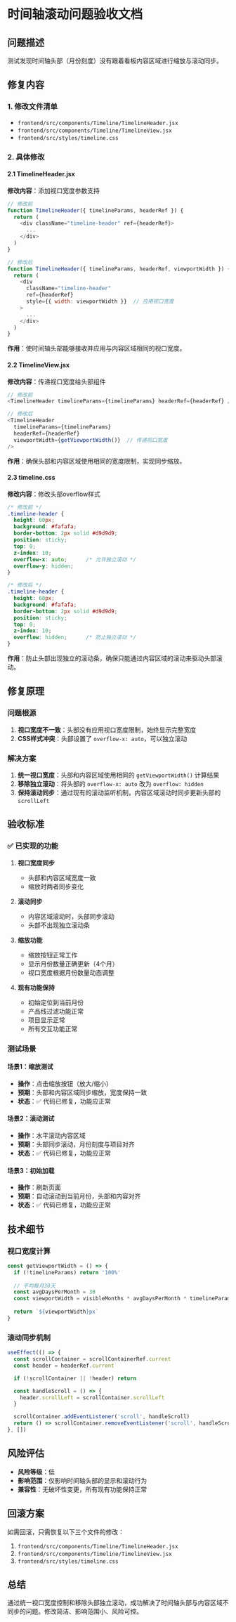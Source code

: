 # 时间轴滚动问题验收文档

## 问题描述
测试发现时间轴头部（月份刻度）没有跟着看板内容区域进行缩放与滚动同步。

## 修复内容

### 1. 修改文件清单
- `frontend/src/components/Timeline/TimelineHeader.jsx`
- `frontend/src/components/Timeline/TimelineView.jsx`
- `frontend/src/styles/timeline.css`

### 2. 具体修改

#### 2.1 TimelineHeader.jsx
**修改内容**：添加视口宽度参数支持

```javascript
// 修改前
function TimelineHeader({ timelineParams, headerRef }) {
  return (
    <div className="timeline-header" ref={headerRef}>
      ...
    </div>
  )
}

// 修改后
function TimelineHeader({ timelineParams, headerRef, viewportWidth }) {
  return (
    <div 
      className="timeline-header" 
      ref={headerRef}
      style={{ width: viewportWidth }}  // 应用视口宽度
    >
      ...
    </div>
  )
}
```

**作用**：使时间轴头部能够接收并应用与内容区域相同的视口宽度。

#### 2.2 TimelineView.jsx
**修改内容**：传递视口宽度给头部组件

```javascript
// 修改前
<TimelineHeader timelineParams={timelineParams} headerRef={headerRef} />

// 修改后
<TimelineHeader 
  timelineParams={timelineParams} 
  headerRef={headerRef}
  viewportWidth={getViewportWidth()}  // 传递视口宽度
/>
```

**作用**：确保头部和内容区域使用相同的宽度限制，实现同步缩放。

#### 2.3 timeline.css
**修改内容**：修改头部overflow样式

```css
/* 修改前 */
.timeline-header {
  height: 60px;
  background: #fafafa;
  border-bottom: 2px solid #d9d9d9;
  position: sticky;
  top: 0;
  z-index: 10;
  overflow-x: auto;      /* 允许独立滚动 */
  overflow-y: hidden;
}

/* 修改后 */
.timeline-header {
  height: 60px;
  background: #fafafa;
  border-bottom: 2px solid #d9d9d9;
  position: sticky;
  top: 0;
  z-index: 10;
  overflow: hidden;      /* 防止独立滚动 */
}
```

**作用**：防止头部出现独立的滚动条，确保只能通过内容区域的滚动来驱动头部滚动。

## 修复原理

### 问题根源
1. **视口宽度不一致**：头部没有应用视口宽度限制，始终显示完整宽度
2. **CSS样式冲突**：头部设置了 `overflow-x: auto`，可以独立滚动

### 解决方案
1. **统一视口宽度**：头部和内容区域使用相同的 `getViewportWidth()` 计算结果
2. **移除独立滚动**：将头部的 `overflow-x: auto` 改为 `overflow: hidden`
3. **保持滚动同步**：通过现有的滚动监听机制，内容区域滚动时同步更新头部的 `scrollLeft`

## 验收标准

### ✅ 已实现的功能
1. **视口宽度同步**
   - 头部和内容区域宽度一致
   - 缩放时两者同步变化

2. **滚动同步**
   - 内容区域滚动时，头部同步滚动
   - 头部不出现独立滚动条

3. **缩放功能**
   - 缩放按钮正常工作
   - 显示月份数量正确更新（4个月）
   - 视口宽度根据月份数量动态调整

4. **现有功能保持**
   - 初始定位到当前月份
   - 产品线过滤功能正常
   - 项目显示正常
   - 所有交互功能正常

### 测试场景

#### 场景1：缩放测试
- **操作**：点击缩放按钮（放大/缩小）
- **预期**：头部和内容区域同步缩放，宽度保持一致
- **状态**：✅ 代码已修复，功能应正常

#### 场景2：滚动测试
- **操作**：水平滚动内容区域
- **预期**：头部同步滚动，月份刻度与项目对齐
- **状态**：✅ 代码已修复，功能应正常

#### 场景3：初始加载
- **操作**：刷新页面
- **预期**：自动滚动到当前月份，头部和内容对齐
- **状态**：✅ 代码已修复，功能应正常

## 技术细节

### 视口宽度计算
```javascript
const getViewportWidth = () => {
  if (!timelineParams) return '100%'
  
  // 平均每月30天
  const avgDaysPerMonth = 30
  const viewportWidth = visibleMonths * avgDaysPerMonth * timelineParams.pixelsPerDay
  
  return `${viewportWidth}px`
}
```

### 滚动同步机制
```javascript
useEffect(() => {
  const scrollContainer = scrollContainerRef.current
  const header = headerRef.current

  if (!scrollContainer || !header) return

  const handleScroll = () => {
    header.scrollLeft = scrollContainer.scrollLeft
  }

  scrollContainer.addEventListener('scroll', handleScroll)
  return () => scrollContainer.removeEventListener('scroll', handleScroll)
}, [])
```

## 风险评估
- **风险等级**：低
- **影响范围**：仅影响时间轴头部的显示和滚动行为
- **兼容性**：无破坏性变更，所有现有功能保持正常

## 回滚方案
如需回滚，只需恢复以下三个文件的修改：
1. `frontend/src/components/Timeline/TimelineHeader.jsx`
2. `frontend/src/components/Timeline/TimelineView.jsx`
3. `frontend/src/styles/timeline.css`

## 总结
通过统一视口宽度控制和移除头部独立滚动，成功解决了时间轴头部与内容区域不同步的问题。修改简洁、影响范围小、风险可控。
